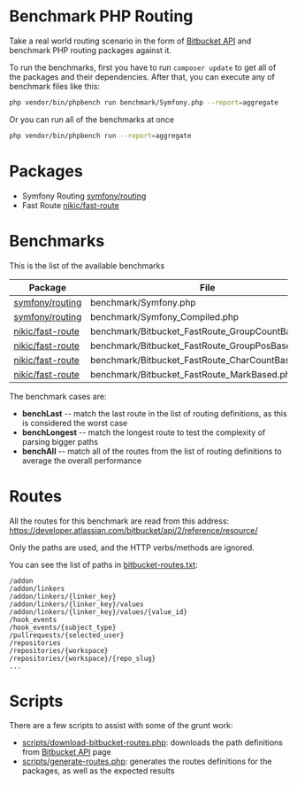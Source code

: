 # Benchmark PHP Routing

Take a real world routing scenario in the form of [Bitbucket API](https://developer.atlassian.com/bitbucket/api/2/reference/resource/) and benchmark PHP routing packages against it.

To run the benchmarks, first you have to run `composer update` to get all of the
packages and their dependencies. After that, you can execute any of benchmark
files like this:
```sh
php vendor/bin/phpbench run benchmark/Symfony.php --report=aggregate
```
Or you can run all of the benchmarks at once
```sh
php vendor/bin/phpbench run --report=aggregate
```

# Packages

* Symfony Routing [symfony/routing](https://github.com/symfony/routing)
* Fast Route [nikic/fast-route](https://github.com/nikic/fast-route)

# Benchmarks

This is the list of the available benchmarks

| Package | File | Strategy |
|---------|------|----------|
| [symfony/routing](https://github.com/symfony/routing) | benchmark/Symfony.php | `Symfony\Component\Routing\Matcher\UrlMatcher` |
| [symfony/routing](https://github.com/symfony/routing) | benchmark/Symfony_Compiled.php | `Symfony\Component\Routing\Matcher\CompiledUrlMatcher` |
| [nikic/fast-route](https://github.com/nikic/fast-route) | benchmark/Bitbucket_FastRoute_GroupCountBased.php | `FastRoute\Dispatcher\GroupCountBased` |
| [nikic/fast-route](https://github.com/nikic/fast-route) | benchmark/Bitbucket_FastRoute_GroupPosBased.php | `FastRoute\Dispatcher\GroupPosBased` |
| [nikic/fast-route](https://github.com/nikic/fast-route) | benchmark/Bitbucket_FastRoute_CharCountBased.php | `FastRoute\Dispatcher\CharCountBased` |
| [nikic/fast-route](https://github.com/nikic/fast-route) | benchmark/Bitbucket_FastRoute_MarkBased.php | `FastRoute\Dispatcher\MarkBased` |

The benchmark cases are:

* **benchLast** -- match the last route in the list of routing definitions, as this is considered the worst case
* **benchLongest** -- match the longest route to test the complexity of parsing bigger paths
* **benchAll** -- match all of the routes from the list of routing definitions to average the overall performance

# Routes

All the routes for this benchmark are read from this address:
https://developer.atlassian.com/bitbucket/api/2/reference/resource/

Only the paths are used, and the HTTP verbs/methods are ignored.

You can see the list of paths in [bitbucket-routes.txt](bitbucket-routes.txt):

```
/addon
/addon/linkers
/addon/linkers/{linker_key}
/addon/linkers/{linker_key}/values
/addon/linkers/{linker_key}/values/{value_id}
/hook_events
/hook_events/{subject_type}
/pullrequests/{selected_user}
/repositories
/repositories/{workspace}
/repositories/{workspace}/{repo_slug}
...
```

# Scripts

There are a few scripts to assist with some of the grunt work:

* [scripts/download-bitbucket-routes.php](scripts/download-bitbucket-routes.php):
	downloads the path definitions from [Bitbucket API](https://developer.atlassian.com/bitbucket/api/2/reference/resource/) page
* [scripts/generate-routes.php](scripts/generate-routes.php):
	generates the routes definitions for the packages, as well as the expected results
